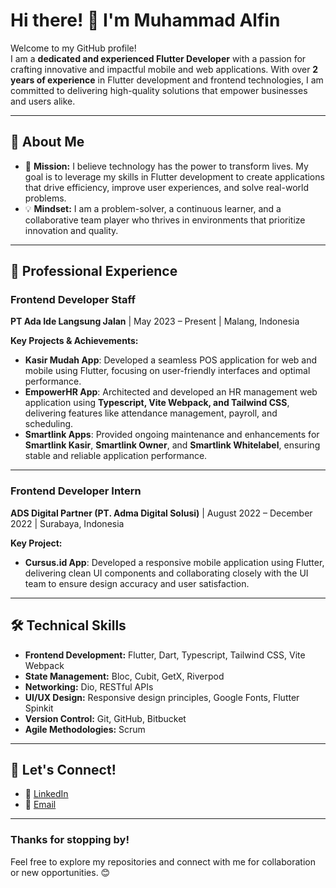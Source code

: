 # Hi there! 👋 I'm Muhammad Alfin 

Welcome to my GitHub profile!  
I am a **dedicated and experienced Flutter Developer** with a passion for crafting innovative and impactful mobile and web applications. With over **2 years of experience** in Flutter development and frontend technologies, I am committed to delivering high-quality solutions that empower businesses and users alike.

---

## 🌟 **About Me**  

- 🚀 **Mission:** I believe technology has the power to transform lives. My goal is to leverage my skills in Flutter development to create applications that drive efficiency, improve user experiences, and solve real-world problems.  
- 💡 **Mindset:** I am a problem-solver, a continuous learner, and a collaborative team player who thrives in environments that prioritize innovation and quality.

---

## 💼 **Professional Experience**  

### **Frontend Developer Staff**  
**PT Ada Ide Langsung Jalan** | May 2023 – Present | Malang, Indonesia  

**Key Projects & Achievements:**  
- **Kasir Mudah App**: Developed a seamless POS application for web and mobile using Flutter, focusing on user-friendly interfaces and optimal performance.  
- **EmpowerHR App**: Architected and developed an HR management web application using **Typescript, Vite Webpack, and Tailwind CSS**, delivering features like attendance management, payroll, and scheduling.  
- **Smartlink Apps**: Provided ongoing maintenance and enhancements for **Smartlink Kasir**, **Smartlink Owner**, and **Smartlink Whitelabel**, ensuring stable and reliable application performance.

---

### **Frontend Developer Intern**  
**ADS Digital Partner (PT. Adma Digital Solusi)** | August 2022 – December 2022 | Surabaya, Indonesia  

**Key Project:**  
- **Cursus.id App**: Developed a responsive mobile application using Flutter, delivering clean UI components and collaborating closely with the UI team to ensure design accuracy and user satisfaction.

---

## 🛠️ **Technical Skills**  

- **Frontend Development:** Flutter, Dart, Typescript, Tailwind CSS, Vite Webpack  
- **State Management:** Bloc, Cubit, GetX, Riverpod
- **Networking:** Dio, RESTful APIs  
- **UI/UX Design:** Responsive design principles, Google Fonts, Flutter Spinkit  
- **Version Control:** Git, GitHub, Bitbucket 
- **Agile Methodologies:** Scrum

---

## 🔗 **Let's Connect!**  

- 💼 [LinkedIn]([https://www.linkedin.com/in/fin-pangestu/](https://www.linkedin.com/in/fin-pangestu/))  
- 📧 [Email](muhammadalfinpangestu@gmail.com)

---

### **Thanks for stopping by!**  
Feel free to explore my repositories and connect with me for collaboration or new opportunities. 😊  
